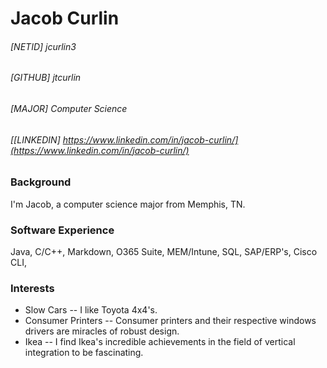 # **Jacob Curlin**
###### [NETID] jcurlin3
###### [GITHUB] jtcurlin
###### [MAJOR] Computer Science
###### [[LINKEDIN] https://www.linkedin.com/in/jacob-curlin/](https://www.linkedin.com/in/jacob-curlin/)

### Background

<p>I'm Jacob, a computer science major from Memphis, TN.</p>


### Software Experience
Java, C/C++, Markdown, O365 Suite, MEM/Intune, SQL, SAP/ERP's, Cisco CLI,  

### Interests
- Slow Cars -- I like Toyota 4x4's.
- Consumer Printers -- Consumer printers and their respective windows drivers are miracles of robust design. 
- Ikea --  I find Ikea's incredible achievements in the field of vertical integration to be fascinating. 
   
